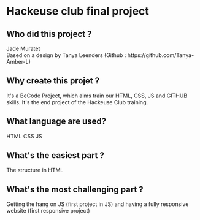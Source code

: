 <h1>Hackeuse club final project</h1>

<h2>Who did this project ?</h2>
Jade Muratet <br>
Based on a design by Tanya Leenders (Github : https://github.com/Tanya-Amber-L)

<h2>Why create this projet ?</h2>
It's a BeCode Project, which aims train our HTML, CSS, JS and GITHUB skills. It's the end project of the Hackeuse Club training.

<h2>What language are used?</h2>
HTML CSS JS

<h2>What's the easiest part ?</h2>
The structure in HTML

<h2>What's the most challenging part ?</h2>
Getting the hang on JS (first project in JS) and having a fully responsive website (first responsive project)
